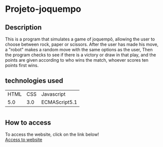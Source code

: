 # Projeto-joquempo

## Description

 This is a program that simulates a game of joquempô, allowing the user to choose between rock, paper or scissors. After the user has made his move, a "robot" makes a random move with the same options as the user, Then the program checks to see if there is a victory or draw in that play, and the points are given according to who wins the match, whoever scores ten points first wins.

 ## technologies used

<table>
  <tr>
    <td>HTML</td>
    <td>CSS</td>
    <td>Javascript</td>
  </tr>
  <tr>
    <td>5.0</td>
    <td>3.0</td>
    <td>ECMAScript5.1</td>
  </tr>
</table>

#

## How to access

To access the website, click on the link below! <br>
<a href="https://filipi-pinheiro.github.io/Mario-Game/" target="_blank">Access to website</a>

